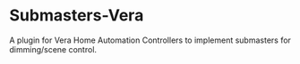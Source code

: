 # Submasters-Vera
A plugin for Vera Home Automation Controllers to implement submasters for dimming/scene control.
